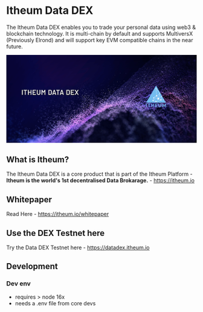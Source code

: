 # Itheum Data DEX
The Itheum Data DEX enables you to trade your personal data using web3 & blockchain technology. It is multi-chain by default and supports MultiversX (Previously Elrond) and will support key EVM compatible chains in the near future.

![Itheum Data DEX](https://raw.githubusercontent.com/Itheum/data-dex/main/itheum-dex-hero.png)

## What is Itheum?
The Itheum Data DEX is a core product that is part of the Itheum Platform - **Itheum is the world's 1st decentralised Data Brokarage.** - https://itheum.io

## Whitepaper
Read Here - https://itheum.io/whitepaper

## Use the DEX Testnet here
Try the Data DEX Testnet here - https://datadex.itheum.io

## Development

### Dev env
- requires > node 16x
- needs a .env file from core devs
